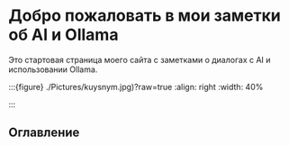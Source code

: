 # Добро пожаловать в мои заметки об AI и Ollama

Это стартовая страница моего сайта с заметками о диалогах с AI и использовании Ollama.

:::{figure} ./Pictures/kuysnym.jpg)?raw=true
:align: right
:width: 40%

:::

## Оглавление

```{tableofcontents}
